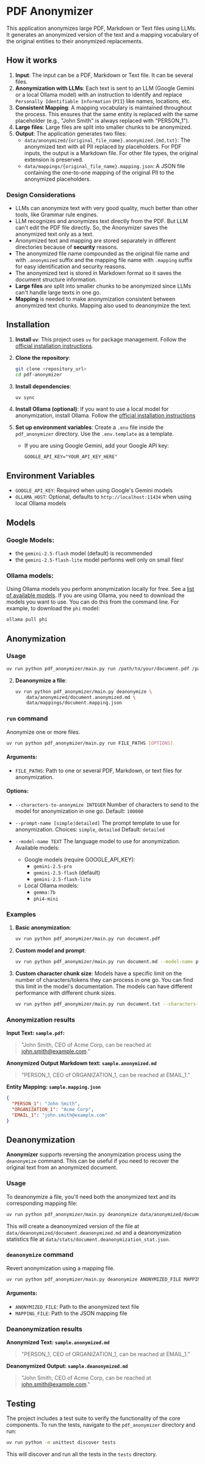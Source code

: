 # PDF Anonymizer

This application anonymizes large PDF, Markdown or Text files using LLMs.
It generates an anonymized version of the text and a mapping vocabulary of the original entities to their anonymized replacements.

## How it works

1.  **Input**: The input can be a PDF, Markdown or Text file. It can be several files.
2.  **Anonymization with LLMs**: Each text is sent to an LLM (Google Gemini or a local Ollama model) with an instruction
    to identify and replace `Personally Identifiable Information` (`PII`) like names, locations, etc.
3.  **Consistent Mapping**: A mapping vocabulary is maintained throughout the process. This ensures that
    the same entity is replaced with the same placeholder (e.g., "John Smith" is always replaced with "PERSON_1").
4.  **Large files**: Large files are split into smaller chunks to be anonymized.
4.  **Output**: The application generates two files:
    *   `data/anonymized/{original_file_name}.anonymized.{md,txt}`: The anonymized text with all PII replaced by placeholders. For PDF inputs, the output is a Markdown file. For other file types, the original extension is preserved.
    *   `data/mappings/{original_file_name}.mapping.json`: A JSON file containing the one-to-one mapping of the original PII to the anonymized placeholders.

### Design Considerations

- LLMs can anonymize text with very good quality, much better than other tools, like Grammar rule engines.
- LLM recognizes and anonymizes text directly from the PDF. But LLM can't edit the PDF file directly.
  So, the Anonymizer saves the anonymized text only as a text.
- Anonymized text and mapping are stored separately in different directories because of **security** reasons.
- The anonymized file name compounded as the original file name and with `.anonymized` suffix and the mapping file name with `.mapping` suffix for easy identification and security reasons.
- The anonymized text is stored in Markdown format so it saves the document structure information.
- **Large files** are split into smaller chunks to be anonymized since LLMs can't handle large texts in one go.
- **Mapping** is needed to make anonymization consistent between anonymized text chunks. Mapping also used to deanonymize the text.

## Installation

1.  **Install `uv`**: This project uses `uv` for package management. Follow the [official installation instructions](https://astral.sh/docs/uv#installation).

2.  **Clone the repository**:
    ```bash
    git clone <repository_url>
    cd pdf-anonymizer
    ```

3.  **Install dependencies**:
    ```bash
    uv sync
    ```

4.  **Install Ollama (optional)**: If you want to use a local model for anonymization, install Ollama. Follow the [official installation instructions](https://ollama.com/)

5.  **Set up environment variables**: Create a `.env` file inside the `pdf_anonymizer` directory. Use the `.env.template` as a template.
    *   If you are using Google Gemini, add your Google API key:
        ```
        GOOGLE_API_KEY="YOUR_API_KEY_HERE"
        ```

## Environment Variables

- `GOOGLE_API_KEY`: Required when using Google's Gemini models
- `OLLAMA_HOST`: Optional, defaults to `http://localhost:11434` when using local Ollama models

## Models

### Google Models:
- the `gemini-2.5-flash` model (default) is recommended
- the `gemini-2.5-flash-lite` model performs well only on small files!

### Ollama models:
Using Ollama models you perform anonymization locally for free.
See a [list of available models](https://ollama.com/search).
If you are using Ollama, you need to download the models you want to use.
You can do this from the command line. For example, to download the `phi` model:

```bash
ollama pull phi
```


## Anonymization

### Usage

   ```bash
   uv run python pdf_anonymizer/main.py run /path/to/your/document.pdf /path/to/another/document.md
   ```

2. **Deanonymize a file**:
   ```bash
   uv run python pdf_anonymizer/main.py deanonymize \
       data/anonymized/document.anonymized.md \
       data/mappings/document.mapping.json
   ```

### `run` command
Anonymize one or more files.

```bash
uv run python pdf_anonymizer/main.py run FILE_PATHS [OPTIONS]
```

#### Arguments:
- `FILE_PATHS`: Path to one or several PDF, Markdown, or text files for anonymization.

#### Options:
- `--characters-to-anonymize INTEGER`
  Number of characters to send to the model for anonymization in one go.
  Default: `100000`

- `--prompt-name [simple|detailed]`
  The prompt template to use for anonymization.
  Choices: `simple`, `detailed`
  Default: `detailed`

- `--model-name TEXT`
  The language model to use for anonymization.
  Available models:
  - Google models (require GOOGLE_API_KEY):
    - `gemini-2.5-pro`
    - `gemini-2.5-flash` (default)
    - `gemini-2.5-flash-lite`
  - Local Ollama models:
    - `gemma:7b`
    - `phi4-mini`

### Examples

1. **Basic anonymization**:
   ```bash
   uv run python pdf_anonymizer/main.py run document.pdf
   ```

2. **Custom model and prompt**:
   ```bash
   uv run python pdf_anonymizer/main.py run document.md --model-name phi4-mini --prompt-name simple
   ```

3. **Custom character chunk size**:
Models have a specific limit on the number of characters/tokens they can process in one go.
You can find this limit in the model's documentation.
The models can have different performance with different chunk sizes.

   ```bash
   uv run python pdf_anonymizer/main.py run document.txt --characters-to-anonymize 50000
   ```


### Anonymization results

**Input Text: `sample.pdf`:**
> "John Smith, CEO of Acme Corp, can be reached at john.smith@example.com."

**Anonymized Output Markdown text: `sample.anonymized.md`**
> "PERSON_1, CEO of ORGANIZATION_1, can be reached at EMAIL_1."

**Entity Mapping: `sample.mapping.json`**
```json
{
  "PERSON_1": "John Smith",
  "ORGANIZATION_1": "Acme Corp",
  "EMAIL_1": "john.smith@example.com"
}
```

## Deanonymization

**Anonymizer** supports reversing the anonymization process using the `deanonymize` command. This can be useful if you need to recover the original text from an anonymized document.

### Usage

To deanonymize a file, you'll need both the anonymized text and its corresponding mapping file:

```bash
uv run python pdf_anonymizer/main.py deanonymize data/anonymized/document.anonymized.md data/mappings/document.mapping.json
```

This will create a deanonymized version of the file at `data/deanonymized/document.deanonymized.md`
and a deanonymization statistics file at `data/stats/document.deanonymization_stat.json`.

### `deanonymize` command
Revert anonymization using a mapping file.

```bash
uv run python pdf_anonymizer/main.py deanonymize ANONYMIZED_FILE MAPPING_FILE
```

#### Arguments:
- `ANONYMIZED_FILE`: Path to the anonymized text file
- `MAPPING_FILE`: Path to the JSON mapping file

### Deanonymization results

**Anonymized Text: `sample.anonymized.md`**
> "PERSON_1, CEO of ORGANIZATION_1, can be reached at EMAIL_1."

**Deanonymized Output: `sample.deanonymized.md`**
> "John Smith, CEO of Acme Corp, can be reached at john.smith@example.com."


## Testing

The project includes a test suite to verify the functionality of the core components. To run the tests, navigate to the `pdf_anonymizer` directory and run:

```bash
uv run python -m unittest discover tests
```
This will discover and run all the tests in the `tests` directory.